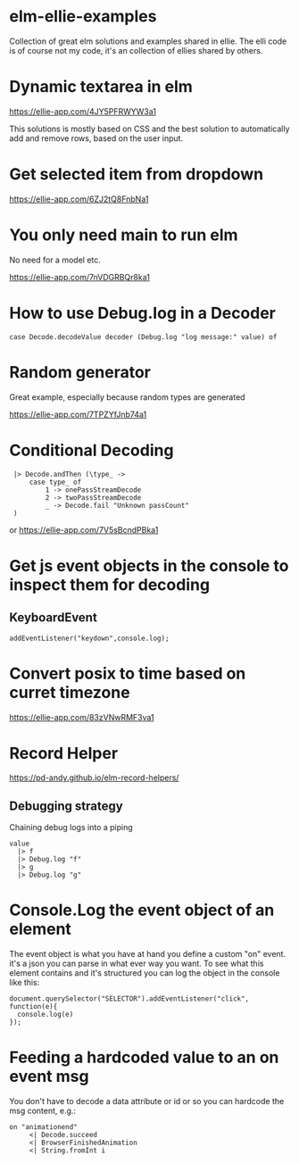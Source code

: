 # elm-ellie-examples

Collection of great elm solutions and examples shared in ellie.
The elli code is of course not my code, it's an collection of ellies shared by others.

# Dynamic textarea in elm
https://ellie-app.com/4JY5PFRWYW3a1

This solutions is mostly based on CSS and the best solution to automatically add and remove rows, based on the user input.

# Get selected item from dropdown
https://ellie-app.com/6ZJ2tQ8FnbNa1

# You only need main to run elm
No need for a model etc.

https://ellie-app.com/7nVDGRBQr8ka1

# How to use Debug.log in a Decoder

```case Decode.decodeValue decoder (Debug.log "log message:" value) of```

# Random generator

Great example, especially because random types are generated

https://ellie-app.com/7TPZYfJnb74a1

# Conditional Decoding

```Decode.field "passCount" Decode.int
 |> Decode.andThen (\type_ ->
     case type_ of 
         1 -> onePassStreamDecode
         2 -> twoPassStreamDecode
         _ -> Decode.fail "Unknown passCount"
 )
 ```
 
 or https://ellie-app.com/7V5sBcndPBka1
 
 # Get js event objects in the console to inspect them for decoding
 
 ## KeyboardEvent
 ```addEventListener("keydown",console.log);```
 
 # Convert posix to time based on curret timezone
 
 https://ellie-app.com/83zVNwRMF3va1
 
 # Record Helper
 
 https://pd-andy.github.io/elm-record-helpers/


## Debugging strategy

Chaining debug logs into a piping

```
value
  |> f
  |> Debug.log "f"
  |> g
  |> Debug.log "g"
```

# Console.Log the event object of an element
The event object is what you have at hand you define a custom "on" event. it's a json you can parse in what ever way you want. 
To see what this element contains and it's structured you can log the object in the console like this:
```
document.querySelector("SELECTOR").addEventListener("click", function(e){
  console.log(e)
});
```

# Feeding a hardcoded value to an on event msg

You don't have to decode a data attribute or id or so you can hardcode the msg content, e.g.:

```
on "animationend" 
     <| Decode.succeed 
     <| BrowserFinishedAnimation 
     <| String.fromInt i
```
    
    
